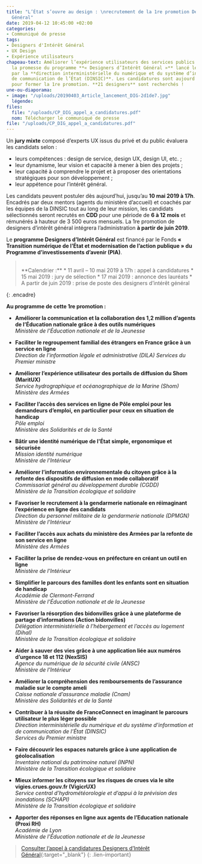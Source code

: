 ```yaml
---
title: "L’État s’ouvre au design : \nrecrutement de la 1re promotion Designers d’Intérêt
  Général"
date: 2019-04-12 10:45:00 +02:00
categories:
- Communiqué de presse
tags:
- Designers d'Intérêt Général
- UX Design
- Expérience utilisateurs
chapeau-text: Améliorer l’expérience utilisateurs des services publics en ligne, c’est
  la promesse du programme **« Designers d’Intérêt Général »** lancé le 12 mars dernier
  par la **direction interministérielle du numérique et du système d’information et
  de communication de l’État (DINSIC)**. Les candidatures sont aujourd’hui ouvertes
  pour former la 1re promotion. **21 designers** sont recherchés !
une-ou-diaporama:
- image: "/uploads/20190403_Article_lancement_DIG-2d1de7.jpg"
  légende: 
files:
  file: "/uploads/CP_DIG_appel_a_candidatures.pdf"
  nom: Télécharger le communiqué de presse
file: "/uploads/CP_DIG_appel_a_candidatures.pdf"
---
```


Un **jury mixte** composé d’experts UX issus du privé et du public évaluera les candidats selon : 

* leurs compétences : design de service, design UX, design UI, etc. ;
* leur dynamisme, leur vision et capacité à mener à bien des projets ;
* leur capacité à comprendre le projet et à proposer des orientations stratégiques pour son développement ;
* leur appétence pour l’intérêt général.

Les candidats peuvent postuler dès aujourd’hui, jusqu’au **10 mai 2019 à 17h**. Encadrés par deux mentors (agents du ministère d’accueil) et coachés par les équipes de la DINSIC tout au long de leur mission, les candidats sélectionnés seront recrutés en **CDD** pour une période de **6 à 12 mois** et rémunérés à hauteur de 3 500 euros mensuels. La 1re promotion de designers d’intérêt général intégrera l’administration **à partir de juin 2019**.

Le **programme Designers d’Intérêt Général** est financé par le Fonds **« Transition numérique de l’État et modernisation de l’action publique » du Programme d’investissements d’avenir (PIA)**.


> <br> 
> **Calendrier :**
> * 11 avril – 10 mai 2019 à 17h : appel à candidatures 
> * 15 mai 2019 : jury de sélection 
> * 17 mai 2019 : annonce des lauréats
> * A partir de juin 2019 : prise de poste des designers d’intérêt général
{: .encadre}

**Au programme de cette 1re promotion :** 
<br>
* **Améliorer la communication et la collaboration des 1,2 million d’agents de l’Éducation nationale grâce à des outils numériques**<br>
*Ministère de l’Éducation nationale et de la Jeunesse*

* **Faciliter le regroupement familial des étrangers en France grâce à un service en ligne**<br>
*Direction de l’information légale et administrative (DILA)*
*Services du Premier ministre*

* **Améliorer l’expérience utilisateur des portails de diffusion du Shom (MaritUX)**<br>
*Service hydrographique et océanographique de la Marine (Shom)*<br>
*Ministère des Armées*

* **Faciliter l’accès des services en ligne de Pôle emploi pour les demandeurs d’emploi, en particulier pour ceux en situation de handicap**<br>
*Pôle emploi*<br>
*Ministère des Solidarités et de la Santé*

* **Bâtir une identité numérique de l'État simple, ergonomique et sécurisée**<br>
*Mission identité numérique*<br>
*Ministère de l’Intérieur*

* **Améliorer l’information environnementale du citoyen grâce à la refonte des dispositifs de diffusion en mode collaboratif**<br>
*Commissariat général au développement durable (CGDD)*<br>
*Ministère de la Transition écologique et solidaire*

* **Favoriser le recrutement à la gendarmerie nationale en réimaginant l’expérience en ligne des candidats**<br>
*Direction du personnel militaire de la gendarmerie nationale (DPMGN)*<br>
*Ministère de l’Intérieur*

* **Faciliter l’accès aux achats du ministère des Armées par la refonte de son service en ligne**<br>
*Ministère des Armées*

* **Faciliter la prise de rendez-vous en préfecture en créant un outil en ligne**<br>
*Ministère de l’Intérieur*

* **Simplifier le parcours des familles dont les enfants sont en situation de handicap**<br>
*Académie de Clermont-Ferrand*<br>
*Ministère de l’Éducation nationale et de la Jeunesse*

* **Favoriser la résorption des bidonvilles grâce à une plateforme de partage d’informations (Action bidonvilles)**<br>
*Délégation interministérielle à l’hébergement et l’accès au logement (Dihal)*<br>
*Ministère de la Transition écologique et solidaire*<br>

* **Aider à sauver des vies grâce à une application liée aux numéros d’urgence 18 et 112 (NexSIS)**<br>
*Agence du numérique de la sécurité civile (ANSC)*<br>
*Ministère de l’Intérieur*

* **Améliorer la compréhension des remboursements de l’assurance maladie sur le compte ameli**<br>
*Caisse nationale d’assurance maladie (Cnam)*<br>
*Ministère des Solidarités et de la Santé*

* **Contribuer à la réussite de FranceConnect en imaginant le parcours utilisateur le plus léger possible**<br>
*Direction interministérielle du numérique et du système d’information et de communication de l’État (DINSIC)*<br>
*Services du Premier ministre*

* **Faire découvrir les espaces naturels grâce à une application de géolocalisation**<br>
*Inventaire national du patrimoine naturel (INPN)*<br>
*Ministère de la Transition écologique et solidaire*

* **Mieux informer les citoyens sur les risques de crues via le site vigies.crues.gouv.fr (VigicrUX)**<br>
*Service central d’hydrométéorologie et d’appui à la prévision des inondations (SCHAPI)*<br>
*Ministère de la Transition écologique et solidaire*

* **Apporter des réponses en ligne aux agents de l’Education nationale (Proxi RH)**<br>
*Académie de Lyon*<br>
*Ministère de l’Éducation nationale et de la Jeunesse*

> [Consulter l’appel à candidatures Designers d’Intérêt Général](https://numerique.gouv.fr/espace-presse/letat-souvre-a-lux-design-lancement-du-programme-designers-dinteret-general/){:target="_blank"}
{: .lien-important}
